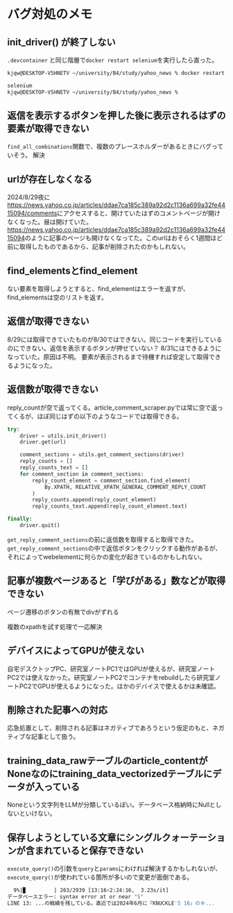 # バグ対処のメモ

## init_driver() が終了しない

`.devcontainer` と同じ階層で`docker restart selenium`を実行したら直った。

```sh
kjqw@DESKTOP-V5HNETV ~/university/B4/study/yahoo_news % docker restart selenium

selenium
kjqw@DESKTOP-V5HNETV ~/university/B4/study/yahoo_news %
```

## 返信を表示するボタンを押した後に表示されるはずの要素が取得できない

`find_all_combinations`関数で、複数のプレースホルダーがあるときにバグっていそう。
解決

## urlが存在しなくなる

2024/8/29夜に<https://news.yahoo.co.jp/articles/ddae7ca185c389a92d2c1136a699a32fe4415094/comments>にアクセスすると、開けていたはずのコメントページが開けなくなった。昼は開けていた。<https://news.yahoo.co.jp/articles/ddae7ca185c389a92d2c1136a699a32fe4415094>のように記事のページも開けなくなってた。このurlはおそらく1週間ほど前に取得したものであるから、記事が削除されたのかもしれない。

## find_elementsとfind_element

ない要素を取得しようとすると、find_elementはエラーを返すが、find_elementsは空のリストを返す。

## 返信が取得できない

8/29には取得できていたものが8/30ではできない。同じコードを実行しているのにできない。返信を表示するボタンが押せていない？
8/31にはできるようになっていた。原因は不明。
要素が表示されるまで待機すれば安定して取得できるようになった。

## 返信数が取得できない

reply_countが空で返ってくる。article_comment_scraper.pyでは常に空で返ってくるが、ほぼ同じはずの以下のようなコードでは取得できる。

```python
try:
    driver = utils.init_driver()
    driver.get(url)

    comment_sections = utils.get_comment_sections(driver)
    reply_counts = []
    reply_counts_text = []
    for comment_section in comment_sections:
        reply_count_element = comment_section.find_element(
            By.XPATH, RELATIVE_XPATH_GENERAL_COMMENT_REPLY_COUNT
        )
        reply_counts.append(reply_count_element)
        reply_counts_text.append(reply_count_element.text)

finally:
    driver.quit()
```

`get_reply_comment_sections`の前に返信数を取得すると取得できた。`get_reply_comment_sections`の中で返信ボタンをクリックする動作があるが、それによってwebelementに何らかの変化が起きているのかもしれない。

## 記事が複数ページあると「学びがある」数などが取得できない

ページ遷移のボタンの有無でdivがずれる

複数のxpathを試す処理で一応解決

## デバイスによってGPUが使えない

自宅デスクトップPC、研究室ノートPC1ではGPUが使えるが、研究室ノートPC2では使えなかった。研究室ノートPC2でコンテナをrebuildしたら研究室ノートPC2でGPUが使えるようになった。ほかのデバイスで使えるかは未確認。

## 削除された記事への対応

応急処置として、削除される記事はネガティブであろうという仮定のもと、ネガティブな記事として扱う。

## training_data_rawテーブルのarticle_contentがNoneなのにtraining_data_vectorizedテーブルにデータが入っている

Noneという文字列をLLMが分類しているぽい。データベース格納時にNullとしないといけない。

## 保存しようとしている文章にシングルクォーテーションが含まれていると保存できない

`execute_query()`の引数を`query`と`params`にわければ解決するかもしれないが、`execute_query()`が使われている箇所が多いので変更が面倒である。

```sh
  9%|▉         | 263/2939 [13:16<2:24:16,  3.23s/it]
データベースエラー: syntax error at or near "S"
LINE 13: ...の戦績を残している。直近では2024年6月に『KNUCKLE'S 16』のキ...
```
